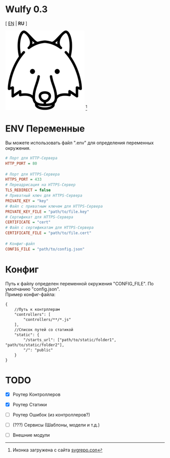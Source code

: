 # Wulfy 0.3
[ [EN](README.MD) | **RU** ]

<img src="public/icon.svg" width="250" title="Temporary icon Wulfy"/> [^1]

# ENV Переменные
Вы можете использовать файл ".env" для определения переменных окружения.
```ini
# Порт для HTTP-Сервера
HTTP_PORT = 80 

# Порт для HTTPS-Сервера
HTTPS_PORT = 433 
# Переадрисация на HTTPS-Сервер
TLS_REDIRECT = false
# Приватный ключ для HTTPS-Сервера
PRIVATE_KEY = "key"
# Файл с приватным ключем для HTTPS-Сервера
PRIVATE_KEY_FILE = "path/to/file.key"
# Сертификат для HTTPS-Сервера
CERTIFICATE = "cert"
# Файл с сертификатам для HTTPS-Сервера
CERTIFICATE_FILE = "path/to/file.cert"

# Конфиг-файл
CONFIG_FILE = "path/to/config.json"
```

# Конфиг
Путь к файлу определен переменной окружения "CONFIG_FILE". По умолчанию "config.json".  
Пример конфиг-файла:
```jsonc
{
	//Путь к контрллерам
	"controllers": [
		"controllers/**/*.js"
	],
	//Список путей со статикой
	"static": {
		"/starts_url": ["path/to/static/folder1", "path/to/static/folder2"],
		"/": "public"
	}
}

```

# TODO
- [x] Роутер Контроллеров
- [x] Роутер Статики
- [ ] Роутер Ошибок (из контроллеров?)
- [ ] \(???) Сервисы (Шаблоны, модели и т.д.)
- [ ] Внешние модули


[^1]: Иконка загружена с сайта [svgrepo.con](https://www.svgrepo.com/svg/89615/wolf-head)
